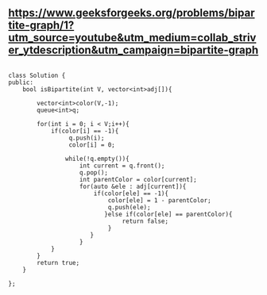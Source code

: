 ## https://www.geeksforgeeks.org/problems/bipartite-graph/1?utm_source=youtube&utm_medium=collab_striver_ytdescription&utm_campaign=bipartite-graph

```

class Solution {
public:
	bool isBipartite(int V, vector<int>adj[]){
	    
	    vector<int>color(V,-1);
	    queue<int>q;
	    
	    for(int i = 0; i < V;i++){
    	    if(color[i] == -1){
    	         q.push(i);
    	         color[i] = 0;
	    
        	    while(!q.empty()){
        	        int current = q.front();
        	        q.pop();
        	        int parentColor = color[current];
        	        for(auto &ele : adj[current]){
        	            if(color[ele] == -1){
        	                color[ele] = 1 - parentColor;
        	                q.push(ele);
            	           }else if(color[ele] == parentColor){
            	                return false;
            	            }
        	           }
        	        }
	        }
	    }
	    return true;
	}

};



```
